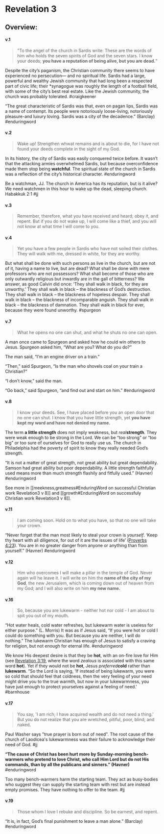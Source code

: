 # Revelation 3

## Overview:



#### v.1
>"To the angel of the church in Sardis write:
>These are the words of him who holds the seven spirits of God and the seven stars. I know your deeds; **you have a reputation of being alive, but you are dead.**"

Despite the city’s paganism, the Christian community there seems to have experienced no persecution— and no spiritual life. Sardis had a large, powerful and wealthy Jewish community that had long been a respected part of civic life; their \*synagogue was roughly the length of a football field, with some of the city’s best real estate. Like the Jewish community, the church was probably tolerated.
#craigkeener 

“The great characteristic of Sardis was that, even on pagan lips, Sardis was a name of contempt. Its people were notoriously loose-living, notoriously pleasure-and luxury loving. Sardis was a city of the decadence.” (Barclay)
#enduringword 


#### v.2
>Wake up! Strengthen whwat remains and is about to die, for I have not found your deeds complete in the sight of my God.

In its history, the city of Sardis was easily conquered twice before. It wasn’t that the attacking armies overwhelmed Sardis, but because overconfidence made them stop being **watchful**. The spiritual state of the church in Sardis was a reflection of the city’s historical character.
#enduringword 

Be a watchman, JJ. The church in America has its reputation, but is it alive? We need watchmen in this hour to wake up the dead, sleeping church. Habakkuk 2:1
#jj 

#### v.3
>Remember, therefore, what you have received and heard; obey it, and repent. But if you do not wake up, I will come like a thief, and you will not know at what time I will come to you.

#### v.4
>Yet you have a few people in Sardis who have not soiled their clothes. They will walk with me, dressed in white, for they are worthy.

But what shall be done with such persons as live in the church, but are not of it, having a name to live, but are dead? What shall be done with mere professors who are not possessors? What shall become of those who are only outwardly religious but inwardly are in the gall of bitterness? We answer, as good Calvin did once: ‘They shall walk in black, for they are unworthy.’ They shall walk in black – the blackness of God’s destruction. They shall walk in black – the blackness of hopeless despair. They shall walk in black – the blackness of incomparable anguish. They shall walk in black – the blackness of damnation. They shall walk in black for ever, because they were found unworthy.
#spurgeon 

#### v.7
>What he opens no one can shut, and what he shuts no one can open.

 A man once came to Spurgeon and asked how he could win others to Jesus. Spurgeon asked him, “What are you? What do you do?”

The man said, “I’m an engine driver on a train.”

“Then,” said Spurgeon, “Is the man who shovels coal on your train a Christian?”

“I don’t know,” said the man.

“Go back,” said Spurgeon, “and find out and start on him.”
#enduringword 

#### v.8
>I know your deeds. See, I have placed before you an open door that no one can shut. I know that you have little strength, yet **you have kept my word and have not denied my name.**

The term **a little strength** does not imply weakness, but _real_**strength**. They were weak enough to be strong in the Lord. We can be “too strong” or “too big” or too sure of ourselves for God to really use us. The church in Philadelphia had the poverty of spirit to know they really needed God’s strength.

“It is not a matter of great strength, not great ability but great dependability. Samson had great ability but poor dependability. A little strength faithfully used means more than much strength flashily and fitfully used.” (Havner)
#enduringword 

See more in [[meekness,greatness#EnduringWord on successful Christian work Revelation3 v 8]] and [[growth#EnduringWord on successfuly Christian work Revelation3 v 8]].

#### v.11
>I am coming soon. Hold on to what you have, so that no one will take your crown.

“Never forget that the man most likely to steal your crown is _yourself_. ‘Keep thy heart with all diligence, for out of it are the issues of life’ ([Proverbs 4:23](Proverbs4#v.23)). You are in no greater danger from anyone or anything than from yourself.” (Havner)
#enduringword 

#### v.12
>Him who overcomes I will make a pillar in the temple of God. Never again will he leave it. I will write on him the **name of the city of my God**, the new Jerusalem, which is coming down out of heaven from my God; and I will also write on him **my new name.**

#### v.16
>So, because you are lukewarm - neither hot nor cold - I am about to spit you out of my mouth.

 “Hot water heals, cold water refreshes, but lukewarm water is useless for either purpose.” (L. Morris) It was as if Jesus said, “If you were hot or cold I could do something with you. But because you are neither, I will do nothing.” The lukewarm Christian has enough of Jesus to satisfy a craving for religion, but not enough for eternal life.
  #enduringword
  
 We know His deepest desire is that they be **hot**, with an on-fire love for Him (see [Revelation 3:19](Revelation3#v.19), where the word _zealous_ is associated with this same word **hot**). Yet if they would not be **hot**, Jesus _preferred_**cold** rather than **lukewarm**. “So the Lord is saying, ‘If instead of being lukewarm, you were so cold that should feel that coldness, then the very feeling of your need might drive you to the true warmth, but now in your lukewarmness, you have just enough to protect yourselves against a feeling of need.'
 #barnhouse 
 
 #### v.17
>You say, 'I am rich; I have acquired wealth and do not need a thing.' But you do not realize that you are wretched, pitiful, poor, blind, and naked.

Paul Washer says "true prayer is born out of need". The root cause of the church of Laodicea's lukewarmness was their failure to acknowledge their need of God.
#jj 

**“The cause of Christ has been hurt more by Sunday-morning bench-warmers who pretend to love Christ, who call Him Lord but do not His commands, than by all the publicans and sinners.” (Havner)**
#enduringword 

Too many bench-warmers harm the starting team. They act as busy-bodies who suggest they can supply the starting team with rest but are instead empty promises. They have nothing to offer to the team.
#jj 

#### v.19
>Those whom I love I rebuke and discipline. So be earnest, and repent.

“It is, in fact, God’s final punishment to leave a man alone.” (Barclay)
#enduringword 